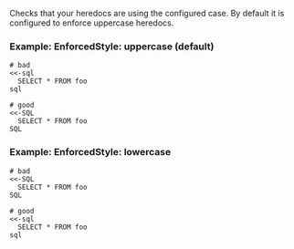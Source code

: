 Checks that your heredocs are using the configured case.
By default it is configured to enforce uppercase heredocs.

### Example: EnforcedStyle: uppercase (default)
    # bad
    <<-sql
      SELECT * FROM foo
    sql

    # good
    <<-SQL
      SELECT * FROM foo
    SQL

### Example: EnforcedStyle: lowercase
    # bad
    <<-SQL
      SELECT * FROM foo
    SQL

    # good
    <<-sql
      SELECT * FROM foo
    sql